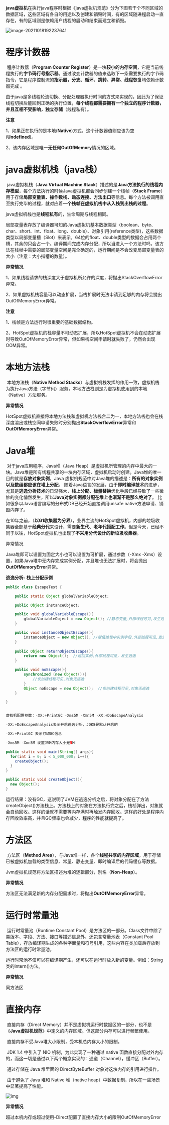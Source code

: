 ​		**java虚拟机**在执行java程序时根据《java虚拟机规范》分为下图若干个不同区域的数据区域，这些区域有各自的用途以及创建和销毁时间，有的区域随进程启动一直存在，有的区域则是依赖用户线程的启动和结束而建立和销毁。

![image-20211018192237641](all_images/image-20211018192237641.png)



# 程序计数器

​      程序计数器（**Program Counter Register**）是一块**较小的内存空间**，它是当前线程执行的**字节码行号指示器**。通过改变计数器的值来选取下一条需要执行的字节码指令，它是程序控制流的**指示器，分支、循环、跳转、异常、线程恢复**均依赖计数器完成 。

​      由于java是多线程轮流切换、分配处理器执行时间的方式来实现的，因此为了保证线程切换后能回到正确的执行位置，**每个线程都需要拥有一个独立的程序计数器，并且互相不受影响，独立存储**（线程私有）。

**注意**

1、如果正在执行的是本地(**Native**)方式，这个计数器值则应该为空(**Undefined**)。

2、该内存区域是唯一**无任何OutOfMemory**情况的区域。



# java虚拟机栈（java栈）

​      java虚拟机栈（**Java Virtual Machine Stack**）描述的是**Java方法执行的线程内存模型**，每个方法执行的时候Java虚拟机都会同步创建一个栈帧（**Stack Frame**）用于存储**局部变量表、操作数栈、动态连接、方法出口**等信息。每个方法被调用直至执行完毕的过程，就对应着**一个栈帧在虚拟机栈中从入栈到出栈的过程**。

​      java虚拟机栈也是**线程私有**的，生命周期与线程相同。

​      局部变量表存放了编译器可知的Java虚拟机基本数据类型（boolean、byte、char、short、int、float、long、double）、对象引用(reference类型)，这些数据类型以局部变量槽（Slot）来表示，64位的float、double类型的数据会占用两个槽，其余的只会占一个。编译期间完成内存分配，所以当进入一个方法时吗，该方法在栈帧中需要的局部变量空间是完全确定的，运行期间是不会改变局部变量表的大小（注意：大小指槽的数量）。

**异常情况**

1、如果线程请求的栈深度大于虚拟机所允许的深度，将抛出StackOverflowError异常。

2、如果虚拟机栈容量可以动态扩展，当栈扩展时无法申请到足够的内存将会抛出OutOfMemoryError异常。

**注意**

1、栈帧是方法运行时很重要的基础数据结构。 

2、HotSpot虚拟机的栈容量不可动态扩展，所以HotSpot虚拟机不会在动态扩展时导致OutOfMemoryError异常，但如果栈空间申请时就失败了，仍然会出现OOM异常。



# 本地方法栈

​        本地方法栈（**Native Method Stacks**）与虚拟机栈发挥的作用一致，虚拟机栈为执行Java方法（字节码）服务，本地方法栈则是为虚拟机使用到的本地（Native）方法服务。

**异常情况**

​        HotSpot虚拟机直接将本地方法栈和虚拟机方法栈合二为一，本地方法栈也会在栈深度溢出或栈空间申请失败时分别抛出**StackOverflowError**异常和**OutOfMemoryError**异常。



# Java堆

​        对于java应用程序，Java堆（Java Heap）是虚拟机所管理的内存中最大的一块。Java堆是所有线程共享的一块内存区域，虚拟机启动时创建。Java堆的唯一目的就是**存放对象实例**，Java 虚拟机规范中对Java堆的描述是：**所有的对象实例以及数组都应该在堆上分配**。 随着Java语言的发展，由于**即时编译技术**的进步，尤其是**逃逸分析技术**的日渐强大，**栈上分配、标量替换**优化手段已经导致了一些微妙的变化悄然发生，所以**Java对象实例都分配在堆上也渐渐不是那么绝对了**。 比如很多以Java语言编写的分布式DB已经开始直接调用unsafe native方法申请、销毁内存了。

​        在10年之前，（**以G1收集器为分界**），业界主流的HotSpot虚拟机，内部的垃圾收集器全部基于**经典分代**来设计，需要**新生代、老年代搭配工作**。但是今天，已经不同于以往，HotSpot虚拟机也出现了**不采用分代设计的新垃圾收集器**。

异常情况

Java堆即可以设置为固定大小也可以设置为可扩展，通过参数（-Xmx -Xms）设置，如果Java堆中无内存完成实例分配，并且堆也无法扩展时，将会抛出**OutOfMemoryError**异常。



**逃逸分析- 栈上分配示例**

```java
public class EscapeTest {

    public static Object globalVariableObject;

    public Object instanceObject;

    public void globalVariableEscape(){
        globalVariableObject = new Object(); //静态变量,外部线程可见,发生逃逸
    }

    public void instanceObjectEscape(){
        instanceObject = new Object(); //赋值给堆中实例字段,外部线程可见,发生逃逸
    }
    
    public Object returnObjectEscape(){
        return new Object();  //返回实例,外部线程可见，发生逃逸
    }

    public void noEscape(){
        synchronized (new Object()){
            //仅创建线程可见,对象无逃逸
        }
        Object noEscape = new Object();  //仅创建线程可见,对象无逃逸
    }

}


虚拟机配置参数：-XX:+PrintGC -Xms5M -Xmn5M -XX:+DoEscapeAnalysis

-XX:+DoEscapeAnalysis表示开启逃逸分析，JDK8是默认开启的

-XX:+PrintGC 表示打印GC信息

-Xms5M -Xmn5M 设置JVM内存大小是5M

public static void main(String[] args){
  for(int i = 0; i < 5_000_000; i++){
    createObject();
  }
}

public static void createObject(){
  new Object();
}

```

运行结果：没有GC，这说明了JVM在逃逸分析之后，将对象分配在了方法createObject()方法栈上。方法栈上的对象在方法执行完之后，栈桢弹出，对象就会自动回收。这样的话就不需要等内存满时再触发内存回收。这样的好处是程序内存回收效率高，并且GC频率也会减少，程序的性能就提高了。



# 方法区

​		方法区（**Method Area**），与Java堆一样，各个**线程共享的内存区域**，用于存储已被虚拟机加载的类型信息、常量、静态变量、即时编译后的代码缓存等数据。

​		Jvm虚拟机规范将方法区描述为堆的逻辑部分，别名（**Non-Heap**）。

**异常情况**

方法区无法满足新的内存分配需求时，将抛出**OutOfMemoryError**异常。



# 运行时常量池

​		运行时常量池（Runtime Constant Pool）是方法区的一部分。Class文件中除了类版本、字段、方法、接口等描述信息外，还包含常量池表（Constant Pool Table），存放编译期生成的各种字面量和符号引用，这些内容在类加载后存放到方法区的运行时常量池。

​		运行时常池不仅可以在编译期产生，还可以在运行时放入新的变量。例如：String类的intern()方法。

**异常情况**

同方法区



# 直接内存

​		直接内存（Direct Memory）并不是虚拟机运行时数据区的一部分，也不是《**Java虚拟机规范**》中定义的内存区域。但这部分内存可以进行频繁使用。

​		直接内存不受Java堆大小限制，受本机总内存大小的限制。

​		 JDK 1.4 中引入了 NIO 机制，为此实现了一种通过 native 函数直接分配对外内存的，而这一切是通过以下两个概念实现的：通道（Channel），缓冲区（Buffer）。

​         通过存储在 Java 堆里面的 DirectByteBuffer 对象对这块内存的引用进行操作。

​         由于避免了 Java 堆和 Native 堆（native heap）中数据复制，所以在一些场景中显著提高了性能。

![img](all_images/300853426033674.jpg)

**异常情况**

超过本机内存或超过使用-Direct配置了直接内存大小的限制OutOfMemoryError

